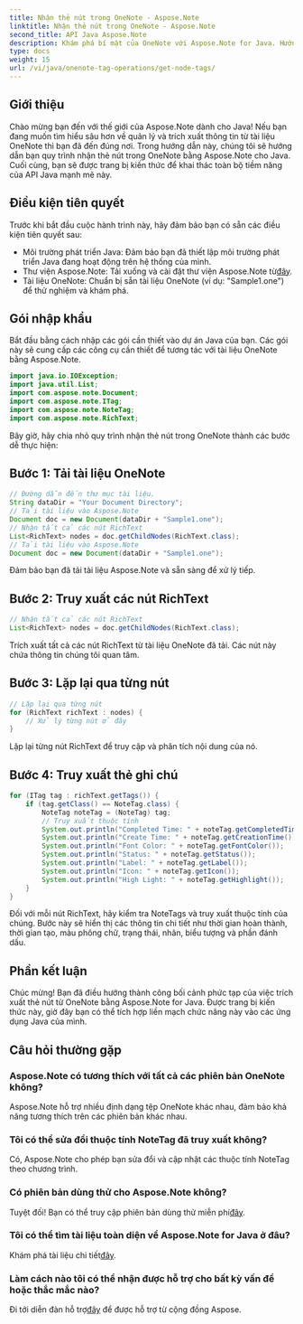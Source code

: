```yaml
---
title: Nhận thẻ nút trong OneNote - Aspose.Note
linktitle: Nhận thẻ nút trong OneNote - Aspose.Note
second_title: API Java Aspose.Note
description: Khám phá bí mật của OneNote với Aspose.Note for Java. Hướng dẫn này cho phép bạn trích xuất thẻ nút một cách dễ dàng. Đi sâu vào tương lai của thao tác tài liệu!
type: docs
weight: 15
url: /vi/java/onenote-tag-operations/get-node-tags/
---
```

## Giới thiệu
Chào mừng bạn đến với thế giới của Aspose.Note dành cho Java! Nếu bạn đang muốn tìm hiểu sâu hơn về quản lý và trích xuất thông tin từ tài liệu OneNote thì bạn đã đến đúng nơi. Trong hướng dẫn này, chúng tôi sẽ hướng dẫn bạn quy trình nhận thẻ nút trong OneNote bằng Aspose.Note cho Java. Cuối cùng, bạn sẽ được trang bị kiến thức để khai thác toàn bộ tiềm năng của API Java mạnh mẽ này.
## Điều kiện tiên quyết
Trước khi bắt đầu cuộc hành trình này, hãy đảm bảo bạn có sẵn các điều kiện tiên quyết sau:
- Môi trường phát triển Java: Đảm bảo bạn đã thiết lập môi trường phát triển Java đang hoạt động trên hệ thống của mình.
-  Thư viện Aspose.Note: Tải xuống và cài đặt thư viện Aspose.Note từ[đây](https://releases.aspose.com/note/java/).
- Tài liệu OneNote: Chuẩn bị sẵn tài liệu OneNote (ví dụ: "Sample1.one") để thử nghiệm và khám phá.
## Gói nhập khẩu
Bắt đầu bằng cách nhập các gói cần thiết vào dự án Java của bạn. Các gói này sẽ cung cấp các công cụ cần thiết để tương tác với tài liệu OneNote bằng Aspose.Note.
```java
import java.io.IOException;
import java.util.List;
import com.aspose.note.Document;
import com.aspose.note.ITag;
import com.aspose.note.NoteTag;
import com.aspose.note.RichText;
```
Bây giờ, hãy chia nhỏ quy trình nhận thẻ nút trong OneNote thành các bước dễ thực hiện:
## Bước 1: Tải tài liệu OneNote
```java
// Đường dẫn đến thư mục tài liệu.
String dataDir = "Your Document Directory";
// Tải tài liệu vào Aspose.Note
Document doc = new Document(dataDir + "Sample1.one");
// Nhận tất cả các nút RichText
List<RichText> nodes = doc.getChildNodes(RichText.class);
// Tải tài liệu vào Aspose.Note
Document doc = new Document(dataDir + "Sample1.one");
```
Đảm bảo bạn đã tải tài liệu Aspose.Note và sẵn sàng để xử lý tiếp.
## Bước 2: Truy xuất các nút RichText
```java
// Nhận tất cả các nút RichText
List<RichText> nodes = doc.getChildNodes(RichText.class);
```
Trích xuất tất cả các nút RichText từ tài liệu OneNote đã tải. Các nút này chứa thông tin chúng tôi quan tâm.
## Bước 3: Lặp lại qua từng nút
```java
// Lặp lại qua từng nút
for (RichText richText : nodes) {
    // Xử lý từng nút ở đây
}
```
Lặp lại từng nút RichText để truy cập và phân tích nội dung của nó.
## Bước 4: Truy xuất thẻ ghi chú
```java
for (ITag tag : richText.getTags()) {
    if (tag.getClass() == NoteTag.class) {
        NoteTag noteTag = (NoteTag) tag;
        // Truy xuất thuộc tính
        System.out.println("Completed Time: " + noteTag.getCompletedTime());
        System.out.println("Create Time: " + noteTag.getCreationTime());
        System.out.println("Font Color: " + noteTag.getFontColor());
        System.out.println("Status: " + noteTag.getStatus());
        System.out.println("Label: " + noteTag.getLabel());
        System.out.println("Icon: " + noteTag.getIcon());
        System.out.println("High Light: " + noteTag.getHighlight());
    }
}
```
Đối với mỗi nút RichText, hãy kiểm tra NoteTags và truy xuất thuộc tính của chúng. Bước này sẽ hiển thị các thông tin chi tiết như thời gian hoàn thành, thời gian tạo, màu phông chữ, trạng thái, nhãn, biểu tượng và phần đánh dấu.
## Phần kết luận
Chúc mừng! Bạn đã điều hướng thành công bối cảnh phức tạp của việc trích xuất thẻ nút từ OneNote bằng Aspose.Note for Java. Được trang bị kiến thức này, giờ đây bạn có thể tích hợp liền mạch chức năng này vào các ứng dụng Java của mình.
## Câu hỏi thường gặp
### Aspose.Note có tương thích với tất cả các phiên bản OneNote không?
Aspose.Note hỗ trợ nhiều định dạng tệp OneNote khác nhau, đảm bảo khả năng tương thích trên các phiên bản khác nhau.
### Tôi có thể sửa đổi thuộc tính NoteTag đã truy xuất không?
Có, Aspose.Note cho phép bạn sửa đổi và cập nhật các thuộc tính NoteTag theo chương trình.
### Có phiên bản dùng thử cho Aspose.Note không?
 Tuyệt đối! Bạn có thể truy cập phiên bản dùng thử miễn phí[đây](https://releases.aspose.com/).
### Tôi có thể tìm tài liệu toàn diện về Aspose.Note for Java ở đâu?
 Khám phá tài liệu chi tiết[đây](https://reference.aspose.com/note/java/).
### Làm cách nào tôi có thể nhận được hỗ trợ cho bất kỳ vấn đề hoặc thắc mắc nào?
 Đi tới diễn đàn hỗ trợ[đây](https://forum.aspose.com/c/note/28) để được hỗ trợ từ cộng đồng Aspose.